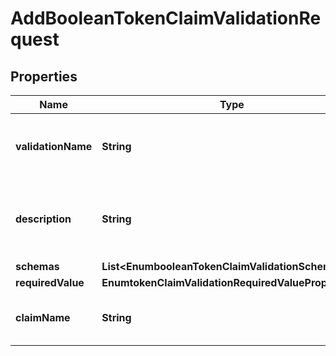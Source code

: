 

# AddBooleanTokenClaimValidationRequest


## Properties

| Name | Type | Description | Notes |
|------------ | ------------- | ------------- | -------------|
|**validationName** | **String** | Name of the new Token Claim Validation |  |
|**description** | **String** | A description for this Token Claim Validation |  [optional] |
|**schemas** | **List&lt;EnumbooleanTokenClaimValidationSchemaUrn&gt;** |  |  |
|**requiredValue** | **EnumtokenClaimValidationRequiredValueProp** |  |  |
|**claimName** | **String** | The name of the claim to be validated. |  |



